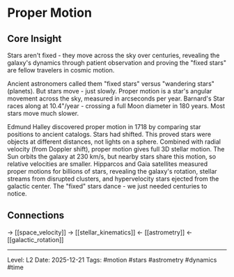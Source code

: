 # Proper Motion

## Core Insight
Stars aren't fixed - they move across the sky over centuries, revealing the galaxy's dynamics through patient observation and proving the "fixed stars" are fellow travelers in cosmic motion.

Ancient astronomers called them "fixed stars" versus "wandering stars" (planets). But stars move - just slowly. Proper motion is a star's angular movement across the sky, measured in arcseconds per year. Barnard's Star races along at 10.4"/year - crossing a full Moon diameter in 180 years. Most stars move much slower.

Edmund Halley discovered proper motion in 1718 by comparing star positions to ancient catalogs. Stars had shifted. This proved stars were objects at different distances, not lights on a sphere. Combined with radial velocity (from Doppler shift), proper motion gives full 3D stellar motion. The Sun orbits the galaxy at 230 km/s, but nearby stars share this motion, so relative velocities are smaller. Hipparcos and Gaia satellites measured proper motions for billions of stars, revealing the galaxy's rotation, stellar streams from disrupted clusters, and hypervelocity stars ejected from the galactic center. The "fixed" stars dance - we just needed centuries to notice.

## Connections
→ [[space_velocity]]
→ [[stellar_kinematics]]
← [[astrometry]]
← [[galactic_rotation]]

---
Level: L2
Date: 2025-12-21
Tags: #motion #stars #astrometry #dynamics #time